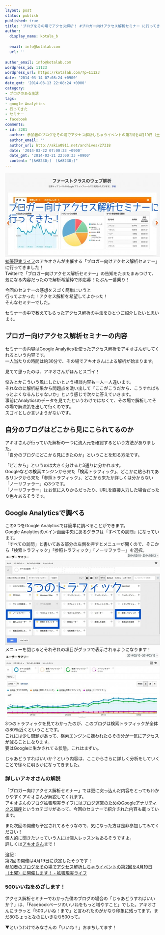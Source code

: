 ```yaml
---
layout: post
status: publish
published: true
title: 'ブログをその場でアクセス解析！ #ブロガー向けアクセス解析セミナー に行ってきた！'
author:
  display_name: kotala_b

  email: info@kotalab.com
  url: ''

author_email: info@kotalab.com
wordpress_id: 11123
wordpress_url: https://kotalab.com/?p=11123
date: '2014-03-14 07:08:24 +0900'
date_gmt: '2014-03-13 22:08:24 +0900'
category:
- ブログのある生活
tags:
- google Analytics
- 行ってきた
- セミナー
- facebook
comments:
- id: 3281
  author: 参加者のブログをその場でアクセス解析しちゃうイベントの第2回を4月19日（土曜）に開催します！ - 拡張現実ライフ
  author_email: ''
  author_url: http://akio0911.net/archives/27318
  date: '2014-03-22 07:00:33 +0900'
  date_gmt: '2014-03-21 22:00:33 +0900'
  content: "[&#8230;]  [&#8230;]"
---
```

<p><img src="/wp-content/uploads/blog-analytics-seminar_140314_01-546x274.jpg" alt="blog-analytics-seminar_140314_01" width="546" height="274" class="alignnone size-large wp-image-11127" /><br />
<a href="http://akio0911.net/" target="_blank">拡張現実ライフ</a><a href="https://b.hatena.ne.jp/entry/http://akio0911.net/" target="_blank"><img border="0" src="https://b.hatena.ne.jp/entry/image/http://akio0911.net/" alt="" /></a>のアキオさんが主催する「ブロガー向けアクセス解析セミナー」に行ってきました！<br />
Twitterで「ブロガー向けアクセス解析セミナー」の告知をたまたまみつけて、気になる内容だったので解析希望枠で即応募！たぶん一番乗り！</p>
<p>今回のセミナーの感想をスゴく簡単にいうと<br />
行ってよかった！アクセス解析を希望してよかった！<br />
そんなセミナーでした。</p>
<p>セミナーの中で教えてもらったアクセス解析の手法をひとつご紹介したいと思います。</p>
<h2>ブロガー向けアクセス解析セミナーの内容</h2>
<p>セミナーの内容はGoogle Analyticsを使ったアクセス解析をアキオさんがしてくれるという内容です。<br />
一人当たりの時間は約30分で、その場でアキオさんによる解析が始まります。</p>
<p>見てて思ったのは、アキオさんがほんとスゴイ！</p>
<p>悩みとかこういう風にしたいという相談内容も一人一人違います。<br />
それなのに解析結果から問題点を洗い出して「ここがこうだから、こうすればもっとよくなるんじゃないか」という感じで次々に答えていきます。<br />
事前にAnalyticsのデータを見てたというわけではなくて、その場で解析してその場で解決策を出して行くのです。<br />
スゴイとしか言いようがないです。</p>
<h2>自分のブログはどこから見にこられてるのか</h2>
<p>アキオさんが行っていた解析の一つに流入元を確認するという方法がありました。<br />
「自分のブログにどこから見にきたのか」ということを知る方法です。</p>
<p>「どこから」というのは大きく分けると3通りに分かれます。<br />
Googleなどの検索エンジンから来た「検索トラフィック」、どこかに貼られてあるリンクから来た「参照トラフィック」、どこから来たか詳しくは分からない「ノーリファラー」の3つです。<br />
「ノーリファラー」はお気に入りからだったり、URLを直接入力した場合だったり色々あるそうです。</p>
<h2>Google Analyticsで調べる</h2>
<p>この3つをGoogle Analyticsでは簡単に調べることができます。<br />
Google Analyticsのメイン画面中央にあるグラフは「すべての訪問」になっています。<br />
「すべての訪問」と書いてある部分の左側を押すとメニューが開くので、そこから「検索トラフィック」「参照トラフィック」「ノーリファラー」を選択。<br />
<img src="/wp-content/uploads/blog-analytics-seminar_140314_03-546x300.jpg" alt="blog-analytics-seminar_140314_03" width="546" height="300" class="alignnone size-large wp-image-11126" /><br />
メニューを閉じるとそれぞれの項目がグラフで表示されるようになります！<br />
<img src="/wp-content/uploads/blog-analytics-seminar_140314_02-546x218.jpg" alt="blog-analytics-seminar_140314_02" width="546" height="218" class="alignnone size-large wp-image-11128" /><br />
3つのトラフィックを見てわかったのが、このブログは検索トラフィックが全体の80％近くということです。<br />
これには少し問題があって、検索エンジンに嫌われたらその分が一気にアクセスが減ることになります。<br />
要はGoogleに生かされてる状態。これはまずい。</p>
<p>じゃあどうすればいいか？という内容は、ここからさらに詳しく分析をしていくことで徐々に明らかになってきました。</p>
<h3>詳しいアキオさんの解説</h3>
<p>「ブロガー向けアクセス解析セミナー」では更に突っ込んだ内容をとってもわかりやすくアキオさんが解説してくれます。<br />
アキオさんのブログ拡張現実ライフには<a href="http://akio0911.net/archives/category/blog/analytics/google-analytics-for-blogger" target="_blank">ブログ運営のためのGoogleアナリティクス講座</a>というカテゴリがあって、今回のセミナーで紹介された内容も載っています。</p>
<p>また次回の開催も予定されてるそうなので、気になった方は是非参加してみてください！<br />
個人的に聞きたいっていう人には個人レッスンもあるそうですよ。<br />
詳しくは<a href="https://mobile.twitter.com/akio0911" target="_blank">アキオさん</a>まで！</p>
<p>追記：<br />
第2回の開催は4月19日に決定したそうです！<br />
<a href="http://akio0911.net/archives/27318" target="_blank">参加者のブログをその場でアクセス解析しちゃうイベントの第2回を4月19日（土曜）に開催します！ - 拡張現実ライフ</a><a href="https://b.hatena.ne.jp/entry/http://akio0911.net/archives/27318" target="_blank"><img border="0" src="https://b.hatena.ne.jp/entry/image/http://akio0911.net/archives/27318" alt="" /></a></p>
<h3>500いいねをめざします！</h3>
<p>アクセス解析セミナーでわかった僕のブログの場合の「じゃあどうすればいいか？」は、「Facebookページのいいねをもっと増やすこと」でした。アキオさんにサラッと「500いいね！まで」と言われたのがかなり印象に残ってます。まだ80ちょっとなのにいきなり500って。</p>
<p>▼というわけでみなさんの「いいね！」おまちしてます！</p>
